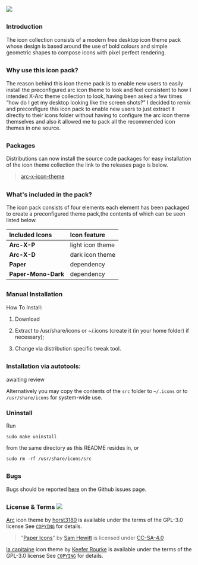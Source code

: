 ![](https://raw.githubusercontent.com/LinxGem33/Neon/master/artwork/new-icon-preview.svg.png)

##

### Introduction

The icon collection consists of a modern free desktop icon theme pack whose design is based around the use of bold colours and simple geometric shapes to compose icons with pixel perfect rendering. 

##

### Why use this icon pack?

The reason behind this icon theme pack is to enable new users to easily install the preconfigured arc icon theme to look and feel consistent to how I intended X-Arc theme collection to look, having been asked a few times “how do I get my desktop looking like the screen shots?” I decided to remix and preconfigure this icon pack to enable new users to just extract it directly to their icons folder without having to configure the arc icon theme themselves and also it allowed me to pack all the recommended icon themes in one source.

##

### Packages

Distributions can now install the source code packages for easy installation of the icon theme collection the link to the releases page is below.

> [arc-x-icon-theme](https://github.com/LinxGem33/Arc-OSX-Icons/releases)

##

### What's included in the pack?

The icon pack consists of four elements each element has been packaged to create a preconfigured theme pack,the contents of which can be seen listed below.

| Included Icons  | Icon feature  |
|:---|:---|
|  **Arc-X-P**  | light icon theme  |
|  **Arc-X-D**  | dark icon theme    |
|  **Paper**      | dependency |
|  **Paper-Mono-Dark** | dependency |


##

### Manual Installation

How To Install:

1. Download

2. Extract to /usr/share/icons
or ~/.icons (create it (in your home folder) if necessary);

3. Change via distribution specific tweak tool.

##
### Installation via autotools: 

awaiting review

Alternatively you may copy the contents of the `src` folder to `~/.icons` or to `/usr/share/icons` for system-wide use.

### Uninstall

Run

    sudo make uninstall

from the same directory as this README resides in, or

    sudo rm -rf /usr/share/icons/src

## 

### Bugs

Bugs should be reported [here](https://github.com/LinxGem33/Arc-X-Icons/issues) on the Github issues page.

## 

### License & Terms ![](https://github.com/LinxGem33/Arc-X-Icons/blob/master/COPYING)

[Arc](https://github.com/horst3180/arc-icon-theme) icon theme by [horst3180](https://github.com/horst3180) is available under the terms of the GPL-3.0 license See [`COPYING`](https://github.com/LinxGem33/Arc-OSX-Icons/blob/master/COPYING) for details.

> "[Paper Icons](https://github.com/snwh/paper-icon-theme)" by [Sam Hewitt](https://github.com/snwh) is licensed under [CC-SA-4.0](http://creativecommons.org/licenses/by-sa/4.0/)

[la capitaine](https://github.com/keeferrourke/la-capitaine-icon-theme) icon theme by [Keefer Rourke](https://github.com/keeferrourke) is available under the terms of the GPL-3.0 license See [`COPYING`](https://github.com/LinxGem33/Arc-OSX-Icons/blob/master/COPYING) for details.
